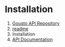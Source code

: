 # Installation

1. [Gousto API Repository](https://github.com/mstnorris/GoustoAPI-Dev)
2. [readme](readme.md)
3. Installation
4. [API Documentation](instructions.md)